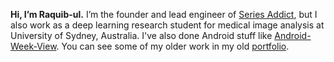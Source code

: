 **Hi, I’m Raquib-ul.** I’m the founder and lead engineer of [Series Addict](https://play.google.com/store/apps/details?id=com.alamkanak.seriesaddict), but I also work as a deep learning research student for medical image analysis at University of Sydney, Australia. I've also done Android stuff like [Android-Week-View](https://github.com/alamkanak/Android-Week-View). You can see some of my older work in my old [portfolio](http://alamkanak.github.io).
